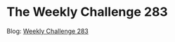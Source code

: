 # The Weekly Challenge 283

Blog: [Weekly Challenge 283](https://dev.to/simongreennet/weekly-challenge-283-102h)
